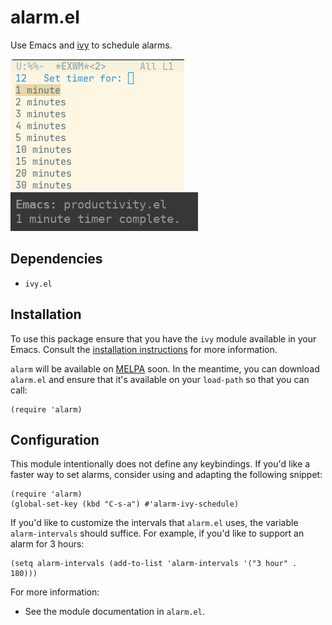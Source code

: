 # alarm.el

Use Emacs and [ivy][1] to schedule alarms.

![schedule an alarm using Emacs][4]
![use the system's notification system to display the alarm][5]

## Dependencies
- `ivy.el`

## Installation

To use this package ensure that you have the `ivy` module available in your
Emacs. Consult the [installation instructions][2] for more information.

`alarm` will be available on [MELPA][3] soon. In the meantime, you can download
`alarm.el` and ensure that it's available on your `load-path` so that you can
call:

```elisp
(require 'alarm)
```

## Configuration

This module intentionally does not define any keybindings. If you'd like a
faster way to set alarms, consider using and adapting the following snippet:

```elisp
(require 'alarm)
(global-set-key (kbd "C-s-a") #'alarm-ivy-schedule)
```

If you'd like to customize the intervals that `alarm.el` uses, the variable
`alarm-intervals` should suffice. For example, if you'd like to support an alarm
for 3 hours:

```elisp
(setq alarm-intervals (add-to-list 'alarm-intervals '("3 hour" . 180)))
```

For more information:
- See the module documentation in `alarm.el`.

[1]: https://github.com/abo-abo/swiper#ivy
[2]: https://github.com/abo-abo/swiper#installation
[3]: https://github.com/melpa/melpa
[4]: ./screenshots/emacs-screenshot.png
[5]: ./screenshots/alert-screenshot.png
